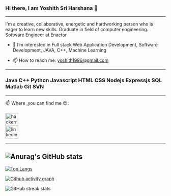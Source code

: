 ### Hi there, I am Yoshith Sri Harshana 👋
<!-- ![]("https://drive.google.com/file/d/1gF5DWHTWYVMdgAEyivSB-ra70yBWJtGA/view?usp=sharing") -->

<!-- <img src="images/yoshith1.png" /> -->

 ---
 I'm a creative, collaborative, energetic and hardworking person who is eager to learn new skills. Graduate in field of computer engineering.
 Software Engineer at Enactor



- 🔭 I’m interested in Full stack Web Application Development, Software Development, JAVA, C++, Machine Learning
<!-- - 🌱 I’m currently learning Java script -->
- 📫 How to reach me: yoshith1996@gmail.com 
---

<h3>Java  C++    Python   Javascript   HTML   CSS   Nodejs   Expressjs SQL  Matlab   Git   SVN </h3> 

---

📫 Where ,you can find me :wink::<br>
<br>
[<img src='https://cdn.jsdelivr.net/npm/simple-icons@3.0.1/icons/hackerrank.svg' alt='hackerrank' height='40'>](https://www.hackerrank.com/yoshith)   
[<img src='https://cdn.jsdelivr.net/npm/simple-icons@3.0.1/icons/linkedin.svg' alt='linkedin' height='40'>](https://www.linkedin.com/in/yoshith-harshana-3a30a925a/)      

 ---
 ![Anurag's GitHub stats](https://github-readme-stats.vercel.app/api?username=harsha-ys&show_icons=true&theme=radical)
 ---

[![Top Langs](https://github-readme-stats.vercel.app/api/top-langs/?username=harsha-ys&langs_count=10)](https://github.com/harsha-ys/github-readme-stats)

<!-- ![GitHub Activity Graph](https://activity-graph.herokuapp.com/graph?username=harsha-ys)  -->
[![Github activity graph](https://github-readme-activity-graph.cyclic.app/graph?username=harsha-ys)](https://github.com/harsha-ys/github-readme-activity-graph)

 


![GitHub streak stats](https://github-readme-streak-stats.herokuapp.com/?user=harsha-ys) 
